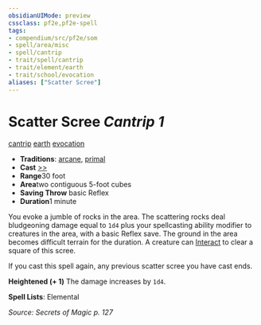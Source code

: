 ```yaml
---
obsidianUIMode: preview
cssclass: pf2e,pf2e-spell
tags:
- compendium/src/pf2e/som
- spell/area/misc
- spell/cantrip
- trait/spell/cantrip
- trait/element/earth
- trait/school/evocation
aliases: ["Scatter Scree"]
---
```

# Scatter Scree *Cantrip 1*   
[cantrip](cantrip.md)  [earth](earth.md)  [evocation](evocation.md)  

- **Traditions**: [arcane](arcane.md), [primal](primal.md)
- **Cast** [>>](chapter-9-playing-the-game.md#Actions "Two-Action") 
- **Range**30 foot
- **Area**two contiguous 5-foot cubes
- **Saving Throw**  basic Reflex
- **Duration**1 minute

You evoke a jumble of rocks in the area. The scattering rocks deal bludgeoning damage equal to `1d4` plus your spellcasting ability modifier to creatures in the area, with a basic Reflex save. The ground in the area becomes difficult terrain for the duration. A creature can [Interact](interact.md) to clear a square of this scree.

If you cast this spell again, any previous scatter scree you have cast ends.

**Heightened (+ 1)** The damage increases by `1d4`.

**Spell Lists**: Elemental

*Source: Secrets of Magic p. 127*